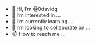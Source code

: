 - 👋 Hi, I’m @0davidg
- 👀 I’m interested in ...
- 🌱 I’m currently learning ...
- 💞️ I’m looking to collaborate on ...
- 📫 How to reach me ...

<!---
0davidg/0davidg is a ✨ special ✨ repository because its `README.md` (this file) appears on your GitHub profile.
You can click the Preview link to take a look at your changes.
--->
